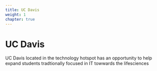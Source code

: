```yaml
---
title: UC Davis
weight: 1
chapter: true
---
```


# UC Davis

UC Davis located in the technology hotspot has an opportunity to help expand students tradtionally focused in IT towwards the lifesciences 
